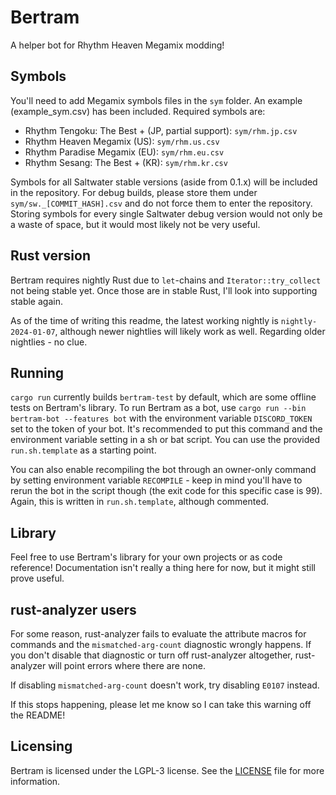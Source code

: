 # Bertram
A helper bot for Rhythm Heaven Megamix modding!

## Symbols
You'll need to add Megamix symbols files in the `sym` folder. An example (example_sym.csv) has been included. Required symbols are:

- Rhythm Tengoku: The Best + (JP, partial support): `sym/rhm.jp.csv`
- Rhythm Heaven Megamix (US): `sym/rhm.us.csv`
- Rhythm Paradise Megamix (EU): `sym/rhm.eu.csv`
- Rhythm Sesang: The Best + (KR): `sym/rhm.kr.csv`

Symbols for all Saltwater stable versions (aside from 0.1.x) will be included in the repository. For debug builds, please store them under `sym/sw._[COMMIT_HASH].csv` and do not force them to enter the repository. Storing symbols for every single Saltwater debug version would not only be a waste of space, but it would most likely not be very useful.

## Rust version
Bertram requires nightly Rust due to `let`-chains and `Iterator::try_collect` not being stable yet. Once those are in stable Rust, I'll look into supporting stable again.

As of the time of writing this readme, the latest working nightly is `nightly-2024-01-07`, although newer nightlies will likely work as well. Regarding older nightlies - no clue.

## Running
`cargo run` currently builds `bertram-test` by default, which are some offline tests on Bertram's library. To run Bertram as a bot, use `cargo run --bin bertram-bot --features bot` with the environment variable `DISCORD_TOKEN` set to the token of your bot. It's recommended to put this command and the environment variable setting in a sh or bat script. You can use the provided `run.sh.template` as a starting point.

You can also enable recompiling the bot through an owner-only command by setting environment variable `RECOMPILE` - keep in mind you'll have to rerun the bot in the script though (the exit code for this specific case is 99). Again, this is written in `run.sh.template`, although commented.

## Library
Feel free to use Bertram's library for your own projects or as code reference! Documentation isn't really a thing here for now, but it might still prove useful.

## rust-analyzer users
For some reason, rust-analyzer fails to evaluate the attribute macros for commands and the `mismatched-arg-count` diagnostic wrongly happens. If you don't disable that diagnostic or turn off rust-analyzer altogether, rust-analyzer will point errors where there are none.

If disabling `mismatched-arg-count` doesn't work, try disabling `E0107` instead.

If this stops happening, please let me know so I can take this warning off the README!

## Licensing
Bertram is licensed under the LGPL-3 license. See the [LICENSE](./LICENSE) file for more information.